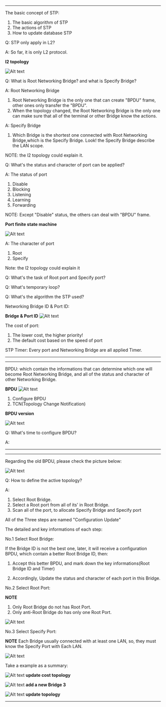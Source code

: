 ***
The basic concept of STP:
1. The basic algorithm of STP
2. The actions of STP
3. How to update database STP

Q: STP only apply in L2?

A: So far, it is only L2 protocol.

**l2 topology**

![Alt text](/pic/L2_toplogy.png)

Q: What is Root Networking Bridge? and what is Specify Bridge?

A: Root Networking Bridge
   1. Root Networking Bridge is the only one that can create "BPDU" frame, other ones only transfer the "BPDU".
   2. When the topology changed, the Root Networking Bridge is the only one can make sure that all of the terminal or other Bridge know the actions.

A: Specify Bridge
   1. Which Bridge is the shortest one connected with Root Networking Bridge,which is the Specify Bridge. Look! the Specify Bridge describe the LAN scope.

   NOTE: the l2 topology could explain it.

Q: What's the status and character of port can be applied?

A: The status of port
  1. Disable
  2. Blocking
  3. Listening
  4. Learning
  5. Forwarding

  NOTE: Except "Disable" status, the others can deal with "BPDU" frame.

**Port finite state machine**

![Alt text](/pic/port_finite_status_machine.png)

A: The character of port
  1. Root
  2. Specify

  Note: the l2 topology could explain it


Q: What's the task of Root port and Specify port?


Q: What's temporary loop?


Q: What's the algorithm the STP used?


Networking Bridge ID & Port ID:

**Bridge & Port ID**
![Alt text](/pic/Bridge_ID_Port_ID.png)

The cost of port:
1. The lower cost, the higher priority!
2. The default cost based on the speed of port

STP Timer:
Every port and Networking Bridge are all applied Timer.

***
***
BPDU: which contain the informations that can determine which one will become Root Networking Bridge, and all of the status and character of other Networking Bridge.

**BPDU**
![Alt text](/pic/BPDU.png)

1. Configure BPDU
2. TCN(Topology Change Notification)

**BPDU version**

![Alt text](/pic/BPDU_vertion.png)

Q: What's time to configure BPDU?

A:

***

***
Regarding the old BPDU, please check the picture below:

![Alt text](/pic/BPDU_old.png)

Q: How to define the active topology?

A:
1. Select Root Bridge.
2. Select a Root port from all of its' in Root Bridge.
3. Scan all of the port, to allocate Specify Bridge and Specify port

All of the Three steps are named "Configuration Update"

The detailed and key informations of each step:

No.1 Select Root Bridge:

If the Bridge ID is not the best one, later, it will receive a configuration BPDU, which contain a better Root Bridge ID, then:

1. Accept this better BPDU, and mark down the key informations(Root Bridge ID and Timer)

2. Accordingly, Update the status and character of each port in this Bridge.

No.2 Select Root Port:

**NOTE**
1. Only Root Bridge do not has Root Port.
2. Only anti-Root Bridge do has only one Root Port.

![Alt text](/pic/select_root_port.png)

No.3 Select Specify Port:

**NOTE**
Each Bridge usually connected with at least one LAN, so, they must know the Specify Port with Each LAN.

![Alt text](/pic/select_specify_port.png)

Take a example as a summary:


![Alt text](/pic/example1.png)
**update cost topology**

![Alt text](/pic/example2.png)
**add a new Bridge 3**

![Alt text](/pic/example3.png)
**update topology**

***
